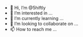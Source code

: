 - 👋 Hi, I’m @5hiftly
- 👀 I’m interested in ...
- 🌱 I’m currently learning ...
- 💞️ I’m looking to collaborate on ...
- 📫 How to reach me ...

<!---
5hiftly/5hiftly is a ✨ special ✨ repository because its `README.md` (this file) appears on your GitHub profile.
You can click the Preview link to take a look at your changes.
--->
